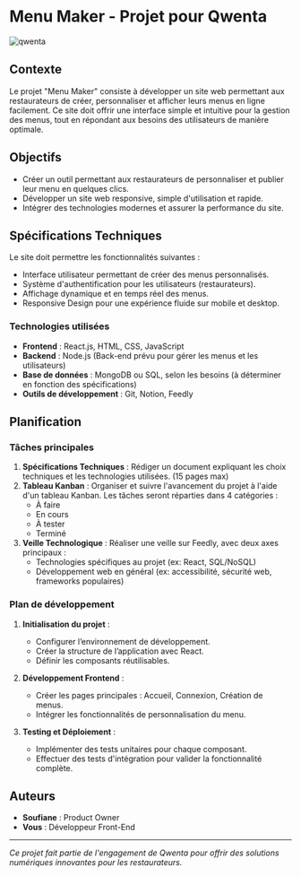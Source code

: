 # Menu Maker - Projet pour Qwenta

![qwenta](https://github.com/user-attachments/assets/7d368d46-8ba1-438a-a9f5-3e681b68f99c)

## Contexte

Le projet "Menu Maker" consiste à développer un site web permettant aux restaurateurs de créer, personnaliser et afficher leurs menus en ligne facilement. Ce site doit offrir une interface simple et intuitive pour la gestion des menus, tout en répondant aux besoins des utilisateurs de manière optimale.

## Objectifs

- Créer un outil permettant aux restaurateurs de personnaliser et publier leur menu en quelques clics.
- Développer un site web responsive, simple d'utilisation et rapide.
- Intégrer des technologies modernes et assurer la performance du site.

## Spécifications Techniques

Le site doit permettre les fonctionnalités suivantes :
- Interface utilisateur permettant de créer des menus personnalisés.
- Système d'authentification pour les utilisateurs (restaurateurs).
- Affichage dynamique et en temps réel des menus.
- Responsive Design pour une expérience fluide sur mobile et desktop.

### Technologies utilisées
- **Frontend** : React.js, HTML, CSS, JavaScript
- **Backend** : Node.js (Back-end prévu pour gérer les menus et les utilisateurs)
- **Base de données** : MongoDB ou SQL, selon les besoins (à déterminer en fonction des spécifications)
- **Outils de développement** : Git, Notion, Feedly

## Planification

### Tâches principales

1. **Spécifications Techniques** : Rédiger un document expliquant les choix techniques et les technologies utilisées. (15 pages max)
2. **Tableau Kanban** : Organiser et suivre l'avancement du projet à l'aide d'un tableau Kanban. Les tâches seront réparties dans 4 catégories :
    - À faire
    - En cours
    - À tester
    - Terminé
3. **Veille Technologique** : Réaliser une veille sur Feedly, avec deux axes principaux :
    - Technologies spécifiques au projet (ex: React, SQL/NoSQL)
    - Développement web en général (ex: accessibilité, sécurité web, frameworks populaires)

### Plan de développement

1. **Initialisation du projet** :
    - Configurer l’environnement de développement.
    - Créer la structure de l’application avec React.
    - Définir les composants réutilisables.

2. **Développement Frontend** :
    - Créer les pages principales : Accueil, Connexion, Création de menus.
    - Intégrer les fonctionnalités de personnalisation du menu.

3. **Testing et Déploiement** :
    - Implémenter des tests unitaires pour chaque composant.
    - Effectuer des tests d'intégration pour valider la fonctionnalité complète.

## Auteurs

- **Soufiane** : Product Owner
- **Vous** : Développeur Front-End

---

*Ce projet fait partie de l'engagement de Qwenta pour offrir des solutions numériques innovantes pour les restaurateurs.*
